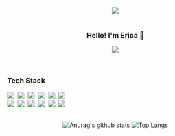 <div align="center">
<img src="https://capsule-render.vercel.app/api?type=waving&color=gradient&height=120&animation=fadeIn&section=footer&text=🖥⌨🖱&fontAlign=70" />
</div>
<br>
<div align="center">
  <h3>Hello! I'm Erica 🥰</h3>
  <p>
    <a href="https://github.com/Erica-Ku"><img src="https://hits.seeyoufarm.com/api/count/incr/badge.svg?url=https%3A%2F%2Fgithub.com%2FErica-Ku&count_bg=%23FFD182&title_bg=%23F78500&icon=&icon_color=%23E7E7E7&title=%F0%9F%92%8C+++&edge_flat=false"/></a>
  </p>
</div>
<br>
<div alige="center">
  <h3>Tech Stack</h3>
  <img src="https://img.shields.io/badge/Java-007396?style=flat-square&logo=Java&logoColor=white"/>&nbsp;
  <img src="https://img.shields.io/badge/HTML-E34F26?style=flat-square&logo=HTML5&logoColor=white"/>&nbsp;
  <img src="https://img.shields.io/badge/css-1572B6?style=flat-square&logo=css3&logoColor=white"/>&nbsp;
  <img src="https://img.shields.io/badge/Javascript-ffb13b?style=flat-square&logo=javascript&logoColor=white"/>&nbsp;
  <img src="https://img.shields.io/badge/React-61DAFB?style=flat-square&logo=React&logoColor=white"/>&nbsp;
  <img src="https://img.shields.io/badge/Firebase-FFCA28?style=flat-square&logo=Firebase&logoColor=white"/>&nbsp;<br>
  <img src="https://img.shields.io/badge/Figma-F24E1E?style=flat-square&logo=Figma&logoColor=white"/>&nbsp;
  <img src="https://img.shields.io/badge/JSP·Servlet-007396?style=flat-square&logo=Java&logoColor=white"/>&nbsp;
  <img src="https://img.shields.io/badge/MySQL-4479A1?style=flat-square&logo=MySQL&logoColor=white"/>&nbsp;
  <img src="https://img.shields.io/badge/Python-3776AB?style=flat-square&logo=Python&logoColor=white"/>&nbsp;
  <img src="https://img.shields.io/badge/R-276DC3?style=flat-square&logo=R&logoColor=white"/>&nbsp;
  <img src="https://img.shields.io/badge/Spring Boot-6DB33F?style=flat-square&logo=Spring Boot&logoColor=white"/>&nbsp;
</div>
<br>
<div align=center>
  
![Anurag's github stats](https://github-readme-stats.vercel.app/api?username=Erica-Ku&show_icons=true&theme=solarized-light)
  [![Top Langs](https://github-readme-stats.vercel.app/api/top-langs/?username=Erica-Ku&layout=compact&theme=solarized-light)](https://github.com/metleeha)
  
</div>

<!--
**Erica-Ku/Erica-Ku** is a ✨ _special_ ✨ repository because its `README.md` (this file) appears on your GitHub profile.

Here are some ideas to get you started:

- 🔭 I’m currently working on ...
- 🌱 I’m currently learning ...
- 👯 I’m looking to collaborate on ...
- 🤔 I’m looking for help with ...
- 💬 Ask me about ...
- 📫 How to reach me: ...
- 😄 Pronouns: ...
- ⚡ Fun fact: ...
-->

